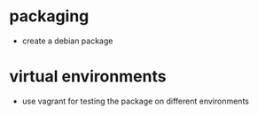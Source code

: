 packaging
==
- create a debian package

virtual environments
==
- use vagrant for testing the package on different environments
